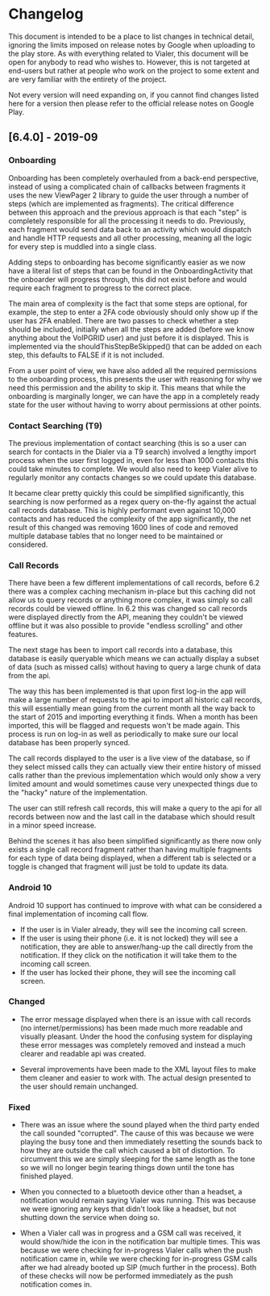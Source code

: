 # Changelog
This document is intended to be a place to list changes in technical
detail, ignoring the limits imposed on release notes by Google when
uploading to the play store. As with everything related to Vialer, this
document will be open for anybody to read who wishes to. However, this
is not targeted at end-users but rather at people who work on the
project to some extent and are very familiar with the entirety of the
project.

Not every version will need expanding on, if you cannot find changes
listed here for a version then please refer to the official release
notes on Google Play.

## [6.4.0] - 2019-09
### Onboarding

Onboarding has been completely overhauled from a back-end perspective,
instead of using a complicated chain of callbacks between fragments it
uses the new ViewPager 2 library to guide the user through a number of
steps (which are implemented as fragments). The critical difference
between this approach and the previous approach is that each "step" is
completely responsible for all the processing it needs to do.
Previously, each fragment would send data back to an activity which
would dispatch and handle HTTP requests and all other processing,
meaning all the logic for every step is muddled into a single class.

Adding steps to onboarding has become significantly easier as we now
have a literal list of steps that can be found in the OnboardingActivity
that the onboarder will progress through, this did not exist before and
would require each fragment to progress to the correct place. 

The main area of complexity is the fact that some steps are optional,
for example, the step to enter a 2FA code obviously should only show up
if the user has 2FA enabled. There are two passes to check whether a
step should be included, initially when all the steps are added (before
we know anything about the VoIPGRID user) and just before it is
displayed. This is implemented via the shouldThisStepBeSkipped() that
can be added on each step, this defaults to FALSE if it is not included.

From a user point of view, we have also added all the required
permissions to the onboarding process, this presents the user with
reasoning for why we need this permission and the ability to skip it.
This means that while the onboarding is marginally longer, we can have
the app in a completely ready state for the user without having to worry
about permissions at other points.

### Contact Searching (T9)

The previous implementation of contact searching (this is so a user can
search for contacts in the Dialer via a T9 search) involved a lengthy
import process when the user first logged in, even for less than 1000
contacts this could take minutes to complete. We would also need to keep
Vialer alive to regularly monitor any contacts changes so we could
update this database.

It became clear pretty quickly this could be simplified significantly,
this searching is now performed as a regex query on-the-fly against the
actual call records database. This is highly performant even against
10,000 contacts and has reduced the complexity of the app significantly,
the net result of this changed was removing 1600 lines of code and
removed multiple database tables that no longer need to be maintained or
considered.

### Call Records

There have been a few different implementations of call records, before
6.2 there was a complex caching mechanism in-place but this caching did
not allow us to query records or anything more complex, it was simply so
call records could be viewed offline. In 6.2 this was changed so call
records were displayed directly from the API, meaning they couldn't be
viewed offline but it was also possible to provide "endless scrolling"
and other features.

The next stage has been to import call records into a database, this
database is easily queryable which means we can actually display a
subset of data (such as missed calls) without having to query a large
chunk of data from the api.

The way this has been implemented is that upon first log-in the app will
make a large number of requests to the api to import all historic call
records, this will essentially mean going from the current month all the
way back to the start of 2015 and importing everything it finds. When a
month has been imported, this will be flagged and requests won't be made
again. This process is run on log-in as well as periodically to make
sure our local database has been properly synced.

The call records displayed to the user is a live view of the database,
so if they select missed calls they can actually view their entire
history of missed calls rather than the previous implementation which
would only show a very limited amount and would sometimes cause very
unexpected things due to the "hacky" nature of the implementation.

The user can still refresh call records, this will make a query to the
api for all records between now and the last call in the database which
should result in a minor speed increase.

Behind the scenes it has also been simplified significantly as there now
only exists a single call record fragment rather than having multiple
fragments for each type of data being displayed, when a different tab is
selected or a toggle is changed that fragment will just be told to
update its data.

### Android 10

Android 10 support has continued to improve with what can be considered
a final implementation of incoming call flow.

- If the user is in Vialer already, they will see the incoming call
  screen.
- If the user is using their phone (i.e. it is not locked) they will see
  a notification, they are able to answer/hang-up the call directly from
  the notification. If they click on the notification it will take them
  to the incoming call screen.
- If the user has locked their phone, they will see the incoming call
  screen.

### Changed
- The error message displayed when there is an issue with call records
  (no internet/permissions) has been made much more readable and
  visually pleasant. Under the hood the confusing system for displaying
  these error messages was completely removed and instead a much clearer
  and readable api was created.
  
- Several improvements have been made to the XML layout files to make
  them cleaner and easier to work with. The actual design presented to
  the user should remain unchanged.

### Fixed
 - There was an issue where the sound played when the third party ended
   the call sounded "corrupted". The cause of this was because we were
   playing the busy tone and then immediately resetting the sounds back
   to how they are outside the call which caused a bit of distortion. To
   circumvent this we are simply sleeping for the same length as the
   tone so we will no longer begin tearing things down until the tone
   has finished played.
  
-   When you connected to a bluetooth device other than a headset, a
    notification would remain saying Vialer was running. This was
    because we were ignoring any keys that didn't look like a headset,
    but not shutting down the service when doing so.
    
-  When a Vialer call was in progress and a GSM call was received, it
   would show/hide the icon in the notification bar multiple times. This
   was because we were checking for in-progress Vialer calls when the
   push notification came in, while we were checking for in-progress GSM
   calls after we had already booted up SIP (much further in the
   process). Both of these checks will now be performed immediately as
   the push notification comes in.